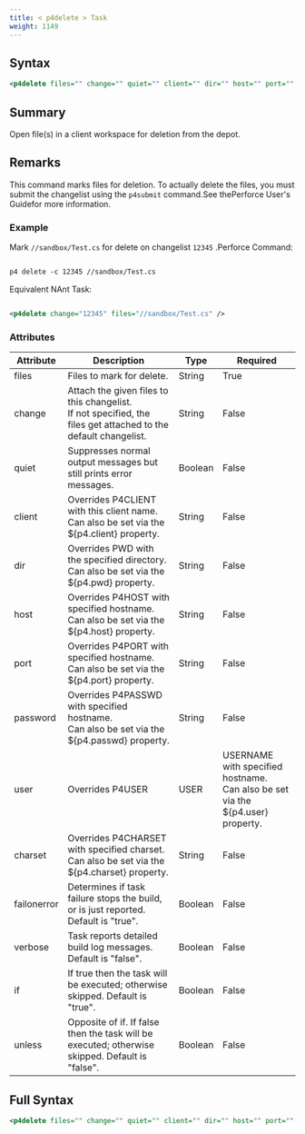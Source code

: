 ```yaml
---
title: < p4delete > Task
weight: 1149
---
```

## Syntax
```xml
<p4delete files="" change="" quiet="" client="" dir="" host="" port="" password="" user="" charset="" />
```
## Summary ##
Open file(s) in a client workspace for deletion from the depot.

## Remarks ##
This command marks files for deletion.
To actually delete the files, you must submit the changelist using the `p4submit` command.See thePerforce User&#39;s Guidefor more information.



### Example ###
Mark `//sandbox/Test.cs`  for delete on changelist  `12345` .Perforce Command:


```xml

p4 delete -c 12345 //sandbox/Test.cs
```
Equivalent NAnt Task:
```xml

<p4delete change="12345" files="//sandbox/Test.cs" />
```



### Attributes
| Attribute | Description | Type | Required |
| --------- | ----------- | ---- | -------- |
| files | Files to mark for delete. | String | True |
| change | Attach the given files to this changelist.<br>If not specified, the files get attached to the default changelist. | String | False |
| quiet | Suppresses normal output messages but still prints error messages. | Boolean | False |
| client | Overrides P4CLIENT with this client name.<br>Can also be set via the ${p4.client} property. | String | False |
| dir | Overrides PWD with the specified directory.<br>Can also be set via the ${p4.pwd} property. | String | False |
| host | Overrides P4HOST with specified hostname.<br>Can also be set via the ${p4.host} property. | String | False |
| port | Overrides P4PORT with specified hostname.<br>Can also be set via the ${p4.port} property. | String | False |
| password | Overrides P4PASSWD with specified hostname.<br>Can also be set via the ${p4.passwd} property. | String | False |
| user | Overrides P4USER|USER|USERNAME with specified hostname.<br>Can also be set via the ${p4.user} property. | String | False |
| charset | Overrides P4CHARSET with specified charset.<br>Can also be set via the ${p4.charset} property. | String | False |
| failonerror | Determines if task failure stops the build, or is just reported. Default is &quot;true&quot;. | Boolean | False |
| verbose | Task reports detailed build log messages.  Default is &quot;false&quot;. | Boolean | False |
| if | If true then the task will be executed; otherwise skipped. Default is &quot;true&quot;. | Boolean | False |
| unless | Opposite of if.  If false then the task will be executed; otherwise skipped. Default is &quot;false&quot;. | Boolean | False |

## Full Syntax
```xml
<p4delete files="" change="" quiet="" client="" dir="" host="" port="" password="" user="" charset="" failonerror="" verbose="" if="" unless="" />
```
